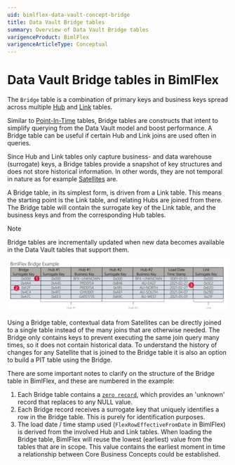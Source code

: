 ```yaml
---
uid: bimlflex-data-vault-concept-bridge
title: Data Vault Bridge tables
summary: Overview of Data Vault Bridge tables
varigenceProduct: BimlFlex
varigenceArticleType: Conceptual
---
```

# Data Vault Bridge tables in BimlFlex

The `Bridge` table is a combination of primary keys and business keys spread across multiple [Hub](xref:bimlflex-data-vault-concept-hub) and [Link](xref:bimlflex-data-vault-concept-link) tables.

Similar to [Point-In-Time](xref:bimlflex-data-vault-concept-pit) tables, Bridge tables are constructs that intent to simplify querying from the Data Vault model and boost performance. A Bridge table can be useful if certain Hub and Link joins are used often in queries.

Since Hub and Link tables only capture business- and data warehouse (surrogate) keys, a Bridge tables provide a snapshot of key structures and does not store historical information. In other words, they are not temporal in nature as for example [Satellites](xref:bimlflex-data-vault-concept-satellite) are.

A Bridge table, in its simplest form, is driven from a Link table. This means the starting point is the Link table, and relating Hubs are joined from there. The Bridge table will contain the surrogate key of the Link table, and the business keys and from the corresponding Hub tables.

> [!NOTE]
> Bridge tables are incrementally updated when new data becomes available in the Data Vault tables that support them.

![Bridge example](../../static/img/bridge-example.png "Bridge example")

Using a Bridge table, contextual data from Satellites can be directly joined to a single table instead of the many joins that are otherwise needed. The Bridge only contains keys to prevent executing the same join query many times, so it does not contain historical data. To understand the history of changes for any Satellite that is joined to the Bridge table it is also an option to build a PIT table using the Bridge.

There are some important notes to clarify on the structure of the Bridge table in BimlFlex, and these are numbered in the example:

1. Each Bridge table contains a [`zero record`](xref:bimlflex-data-vault-concept-zero-records), which provides an 'unknown' record that replaces to any NULL value.
1. Each Bridge record receives a surrogate key that uniquely identifies a row in the Bridge table. This is purely for identification purposes.
1. The load date / time stamp used (`FlexRowEffectiveFromDate` in BimlFlex) is derived from the involved Hub and Link tables. When loading the Bridge table, BimlFlex will reuse the lowest (earliest) value from the tables that are in scope. This value contains the earliest moment in time a relationship between Core Business Concepts could be established.
